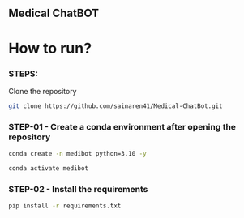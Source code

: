 ## Medical ChatBOT

# How to run?
### STEPS:

Clone the repository

```bash
git clone https://github.com/sainaren41/Medical-ChatBot.git
```

### STEP-01 - Create a conda environment after opening the repository

```bash
conda create -n medibot python=3.10 -y
```

```bash
conda activate medibot
```

### STEP-02 - Install the requirements

```bash
pip install -r requirements.txt
```